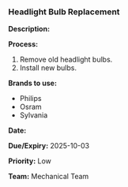 ### Headlight Bulb Replacement

**Description:**

**Process:**
1. Remove old headlight bulbs.
2. Install new bulbs.

**Brands to use:**
- Philips
- Osram
- Sylvania

**Date:**

**Due/Expiry:** 2025-10-03

**Priority:** Low

**Team:** Mechanical Team